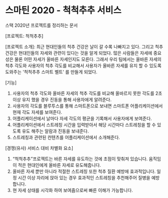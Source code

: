 # 스마틴 2020 - 척척추추 서비스
스택 2020년 프로젝트를 정리하는 문서


[프로젝트: 척척추추]


[프로젝트 소개]: 최근 현대인들의 척추 건강은 날이 갈 수록 나빠지고 있다. 그리고 척추 건강은 현대인들의 자세와 관련이 있다는 것을 알게 되었다.
많은 사람들은 자세에 중요성은 물론 어떤 자세가 올바른 자세인지도 모른다. 그래서 우리 팀에서는 올바른 자세의 척추 각도와 사용자의 척추 각도를 비교해서
사용자가 올바른 자세를 유지 할 수 있도록 도와주는 '척척추추 스마트 벨트' 를 만들게 되었다.


[기능]
1. 사용자의 척추 각도와 올바른 자세의 척추 각도를 비교해 올바르지 못한 각도를 2초이상 유지 했을 경우 진동을 통해 사용자에게 알려준다.
2. 사용자의 각도를 블루투스를 통해 스마트폰으로 보내면 스마트폰 어플리케이션에서 현재 각도 자세를 보여준다.
3. 어플리케이션에서 날마다 자세 각도의 평균을 기록해서 사용자에게 보여준다.
4. 어플리케이션에서 스트레칭 시간을 입력받아서 해당 시간마다 스트레칭을 할 수 있도록 유도 해주는 알람과 진동을 보내준다.
5. 스트레칭과 관련된 컨텐츠를 어플리케이션에서 소개해준다.


[경쟁(유사) 서비스 대비 차별화 요소] 
1. “척척추추”프로젝트는 바른 자세를 유도하는 것에 초점이 맞춰져 있습니다. 움직임이 적은 현대인에게 올바른 자세로 유도해줍니다.
2. 올바른 자세 뿐만 아니라 적절한 스트레칭 또한 척추 질환 예방에 효과적입니다. 일정 시간 이상 자리에 앉아 있는 경우 효과적인 스트레칭을 추천해주어 질병을 예방합니다.
3. 현 자세 상태를 시각화 하여 보여줌으로써 빠른 이해가 가능합니다.
